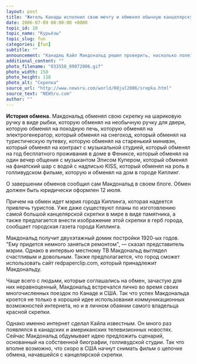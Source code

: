 ```yaml
---
layout: post
title: "Житель Канады исполнил свою мечту и обменял обычную канцелярскую скрепку на дом"
date: 2006-07-09 00:00:00 +0000
topic_id: 10
topic_name: "Курьёзы"
topic_slug: fun
categories: [fun]
subtitle: ""
announcement: "Канадец Кайл Макдональд решил проверить, насколько полезным может быть общение в интернете. На своем блоге Макдональд начал длинную цепочку обменов, целью которой являлось приобретение дома. Начал Макдональд с обыкновенной красной канцелярской скрепки и провел за обменами больше года. Теперь он наконец-то исполнил свою мечту и получил собственный дом в Канаде."
additional_content: ""
photo_filename: "033558_09072006.gif"
photo_width: 158
photo_height: 118
photo_alt: "Скрепка"
source_url: "http://www.newsru.com/world/08jul2006/srepka.html"
source_text: "NEWSru.com"
author: ""
---
```

<strong>История обмена.</strong> Макдональд обменял свою скрепку на шариковую ручку в виде рыбки, которую обменял на необычную ручку для двери, которую обменял на походную печь, которую обменял на электрогенератор, который обменял на снегоход, который обменял на туристическую путевку, которую обменял на старенький минивэн, который обменял на контракт с музыкальной студией, который обменял на год бесплатного проживания в доме в Фениксе, который обменял на один вечер общения с музыкантом Элисом Купером, который обменял на фанатский шар с водой с надписью KISS, который обменял на роль в голливудском фильме, которую и обменял на дом в городе Киплинг.

О завершении обменов сообщил сам Макдональд в своем блоге. Обмен должен быть юридически оформлен 12 июля.

Причем на обмен идет мэрия города Киплинга, которая надеется привлечь туристов. Уже даже существуют планы по изготовлению самой большой канцелярской скрепки в мире в виде памятника, а также предлагается внести изображение этой скрепки в герб города, сообщает городская газета города Киплинга.

Макдональд получит двухэтажный домик постройки 1920-ых годов. "Ему придется немного заняться ремонтом", &mdash; сказал представитель мэрии. Однако в интервью местному ТВ Макдональд выглядел счастливым и довольным. Также предполагается, что город сможет использовать сайт redpaperclip.com, который принадлежит Макдональду.

Чаще всего с людьми, которые соглашались на обмен, зачастую для них неравноценный, Макдональд встречался лично во время своих многочисленных поездок по Канаде и США. Так что успех Макдональда кроется не только в хорошей идее использования коммуникационных возможностей интернета, но и в личном обаянии самого владельца красной скрепки.

Однако именно интернет сделал Кайла известным. Он много раз появлялся в канадских и американских телевизионных новостях. Сейчас Макдональд обдумывает идею предложить сценарий, основанный на собственной биографии, голливудской студии. Так что вполне возможно, что скоро в США начнут снимать фильм о цепочке обмена, начавшейся с канцелярской скрепки.
